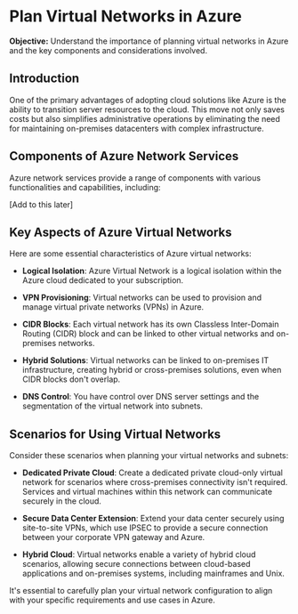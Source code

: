 # Plan Virtual Networks in Azure

**Objective:** Understand the importance of planning virtual networks in Azure and the key components and considerations involved.

## Introduction

One of the primary advantages of adopting cloud solutions like Azure is the ability to transition server resources to the cloud. This move not only saves costs but also simplifies administrative operations by eliminating the need for maintaining on-premises datacenters with complex infrastructure.

## Components of Azure Network Services

Azure network services provide a range of components with various functionalities and capabilities, including:

[Add to this later]

## Key Aspects of Azure Virtual Networks

Here are some essential characteristics of Azure virtual networks:

- **Logical Isolation**: Azure Virtual Network is a logical isolation within the Azure cloud dedicated to your subscription.

- **VPN Provisioning**: Virtual networks can be used to provision and manage virtual private networks (VPNs) in Azure.

- **CIDR Blocks**: Each virtual network has its own Classless Inter-Domain Routing (CIDR) block and can be linked to other virtual networks and on-premises networks.

- **Hybrid Solutions**: Virtual networks can be linked to on-premises IT infrastructure, creating hybrid or cross-premises solutions, even when CIDR blocks don't overlap.

- **DNS Control**: You have control over DNS server settings and the segmentation of the virtual network into subnets.

## Scenarios for Using Virtual Networks

Consider these scenarios when planning your virtual networks and subnets:

- **Dedicated Private Cloud**: Create a dedicated private cloud-only virtual network for scenarios where cross-premises connectivity isn't required. Services and virtual machines within this network can communicate securely in the cloud.

- **Secure Data Center Extension**: Extend your data center securely using site-to-site VPNs, which use IPSEC to provide a secure connection between your corporate VPN gateway and Azure.

- **Hybrid Cloud**: Virtual networks enable a variety of hybrid cloud scenarios, allowing secure connections between cloud-based applications and on-premises systems, including mainframes and Unix.

It's essential to carefully plan your virtual network configuration to align with your specific requirements and use cases in Azure.
